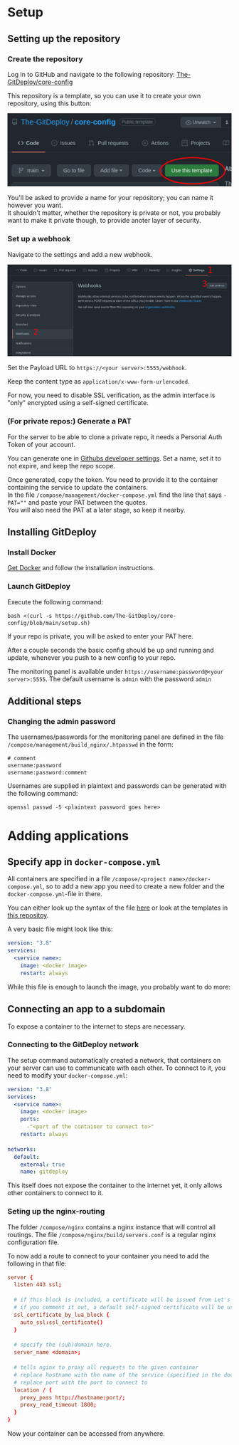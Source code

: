 # Setup

## Setting up the repository

### Create the repository

Log in to GitHub and navigate to the following repository: [The-GitDeploy/core-config](https://github.com/The-GitDeploy/core-config)

This repository is a template, so you can use it to create your own repository, using this button:

![The "Use this template" button is on the top right of the code section](/img/use_as_template.png "Use this 'Use this template' button")

You'll be asked to provide a name for your repository; you can name it however you want.  
It shouldn't matter, whether the repository is private or not, you probably want to make it private though, to provide anoter layer of security.

### Set up a webhook
Navigate to the settings and add a new webhook.

![Settings > Webhooks > Add Webhook](/img/webhook.png "Add a new webhook")

Set the Payload URL to `https://<your server>:5555/webhook`.

Keep the content type as `application/x-www-form-urlencoded`.

For now, you need to disable SSL verification, as the admin interface is "only" encrypted using a self-signed certificate.

### (For private repos:) Generate a PAT

For the server to be able to clone a private repo, it needs a Personal Auth Token of your account.

You can generate one in [Githubs developer settings](https://github.com/settings/tokens/new?scopes=repo). Set a name, set it to not expire, and keep the repo scope.

Once generated, copy the token. You need to provide it to the container containing the service to update the containers.  
In the file `/compose/management/docker-compose.yml` find the line that says `- PAT=""` and paste your PAT between the quotes.  
You will also need the PAT at a later stage, so keep it nearby.

## Installing GitDeploy

### Install Docker

[Get Docker](https://docs.docker.com/get-docker/) and follow the installation instructions.

### Launch GitDeploy

Execute the following command:
```
bash <(curl -s https://github.com/The-GitDeploy/core-config/blob/main/setup.sh)
```

If your repo is private, you will be asked to enter your PAT here.

After a couple seconds the basic config should be up and running and update, whenever you push to a new config to your repo.

The monitoring panel is available under `https://username:password@<your server>:5555`. The default username is `admin` with the password `admin`

## Additional steps

### Changing the admin password

The usernames/passwords for the monitoring panel are defined in the file `/compose/management/build_nginx/.htpasswd` in the form:
```
# comment
username:password
username:password:comment
```
Usernames are supplied in plaintext and passwords can be generated with the following command:
```
openssl passwd -5 <plaintext password goes here>
```

# Adding applications

## Specify app in `docker-compose.yml`

All containers are specified in a file `/compose/<project name>/docker-compose.yml`, so to add a new app you need to create a new folder and the `docker-compose.yml`-file in there.

You can either look up the syntax of the file [here](https://docs.docker.com/compose/compose-file/compose-file-v3/) or look at the templates in [this repositoy](https://github.com/The-GitDeploy/templates).

A very basic file might look like this:
```yaml
version: "3.8"
services:
  <service name>:
    image: <docker image>
    restart: always
```

While this file is enough to launch the image, you probably want to do more:

## Connecting an app to a subdomain

To expose a container to the internet to steps are necessary.

### Connecting to the GitDeploy network

The setup command automatically created a network, that containers on your server can use to communicate with each other. To connect to it, you need to modify your `docker-compose.yml`:

```yaml
version: "3.8"
services:
  <service name>:
    image: <docker image>
    ports:
      -"<port of the container to connect to>"
    restart: always

networks:
  default:
    external: true
    name: gitdeploy
```

This itself does not expose the container to the internet yet, it only allows other containers to connect to it.

### Seting up the nginx-routing

The folder `/compose/nginx` contains a nginx instance that will control all routings. The file `/compose/nginx/build/servers.conf` is a regular nginx configuration file.

To now add a route to connect to your container you need to add the following in that file:
```conf
server {
  listen 443 ssl;

  # if this block is included, a certificate will be issued from Let's Encrypt
  # if you comment it out, a default self-signed certificate will be used
  ssl_certificate_by_lua_block {
    auto_ssl:ssl_certificate()
  }

  # specify the (sub)domain here.
  server_name <domain>;

  # tells nginx to proxy all requests to the given container
  # replace hostname with the name of the service (specified in the docker-compose file)
  # replace port with the port to connect to
  location / {
    proxy_pass http://hostname:port/;
    proxy_read_timeout 1800;
  }
}

```

Now your container can be accessed from anywhere.